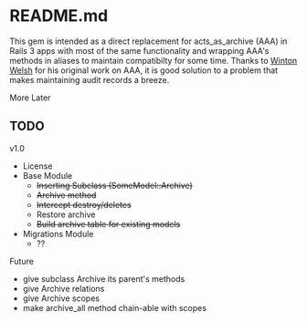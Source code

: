README.md
=================

This gem is intended as a direct replacement for acts\_as\_archive (AAA)
in Rails 3 apps with most of the same functionality and wrapping AAA's 
methods in aliases to maintain compatibilty for some time. Thanks to 
[Winton Welsh](https://github.com/winton "Winton on github") for his 
original work on AAA, it is good solution to a problem that makes 
maintaining audit records a breeze.

More Later

TODO
-----------------

v1.0

 *  License
 *  Base Module
     *  <del> Inserting Subclass (SomeModel::Archive) </del>
     *  <del> Archive method </del>
     *  <del> Intercept destroy/deletes </del>
     *  Restore archive
     *  <del> Build archive table for existing models </del>
 *  Migrations Module
     *  ??

Future

 *  give subclass Archive its parent's methods
 *  give Archive relations
 *  give Archive scopes
 *  make archive\_all method chain-able with scopes 
